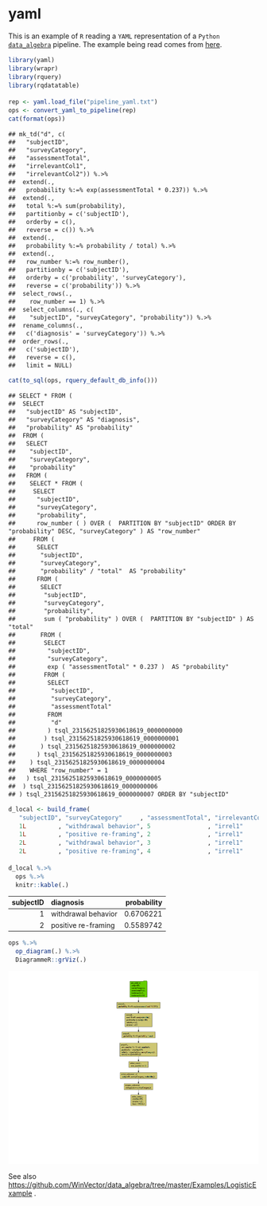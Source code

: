 yaml
================

This is an example of `R` reading a `YAML` representation of a `Python`
[`data_algebra`](https://github.com/WinVector/data_algebra) pipeline.
The example being read comes from
[here](https://github.com/WinVector/data_algebra/blob/master/Examples/LogisticExample/ScoringExample.ipynb).

``` r
library(yaml)
library(wrapr)
library(rquery)
library(rqdatatable)

rep <- yaml.load_file("pipeline_yaml.txt")
ops <- convert_yaml_to_pipeline(rep)
cat(format(ops))
```

    ## mk_td("d", c(
    ##   "subjectID",
    ##   "surveyCategory",
    ##   "assessmentTotal",
    ##   "irrelevantCol1",
    ##   "irrelevantCol2")) %.>%
    ##  extend(.,
    ##   probability %:=% exp(assessmentTotal * 0.237)) %.>%
    ##  extend(.,
    ##   total %:=% sum(probability),
    ##   partitionby = c('subjectID'),
    ##   orderby = c(),
    ##   reverse = c()) %.>%
    ##  extend(.,
    ##   probability %:=% probability / total) %.>%
    ##  extend(.,
    ##   row_number %:=% row_number(),
    ##   partitionby = c('subjectID'),
    ##   orderby = c('probability', 'surveyCategory'),
    ##   reverse = c('probability')) %.>%
    ##  select_rows(.,
    ##    row_number == 1) %.>%
    ##  select_columns(., c(
    ##    "subjectID", "surveyCategory", "probability")) %.>%
    ##  rename_columns(.,
    ##   c('diagnosis' = 'surveyCategory')) %.>%
    ##  order_rows(.,
    ##   c('subjectID'),
    ##   reverse = c(),
    ##   limit = NULL)

``` r
cat(to_sql(ops, rquery_default_db_info()))
```

    ## SELECT * FROM (
    ##  SELECT
    ##   "subjectID" AS "subjectID",
    ##   "surveyCategory" AS "diagnosis",
    ##   "probability" AS "probability"
    ##  FROM (
    ##   SELECT
    ##    "subjectID",
    ##    "surveyCategory",
    ##    "probability"
    ##   FROM (
    ##    SELECT * FROM (
    ##     SELECT
    ##      "subjectID",
    ##      "surveyCategory",
    ##      "probability",
    ##      row_number ( ) OVER (  PARTITION BY "subjectID" ORDER BY "probability" DESC, "surveyCategory" ) AS "row_number"
    ##     FROM (
    ##      SELECT
    ##       "subjectID",
    ##       "surveyCategory",
    ##       "probability" / "total"  AS "probability"
    ##      FROM (
    ##       SELECT
    ##        "subjectID",
    ##        "surveyCategory",
    ##        "probability",
    ##        sum ( "probability" ) OVER (  PARTITION BY "subjectID" ) AS "total"
    ##       FROM (
    ##        SELECT
    ##         "subjectID",
    ##         "surveyCategory",
    ##         exp ( "assessmentTotal" * 0.237 )  AS "probability"
    ##        FROM (
    ##         SELECT
    ##          "subjectID",
    ##          "surveyCategory",
    ##          "assessmentTotal"
    ##         FROM
    ##          "d"
    ##         ) tsql_23156251825930618619_0000000000
    ##        ) tsql_23156251825930618619_0000000001
    ##       ) tsql_23156251825930618619_0000000002
    ##      ) tsql_23156251825930618619_0000000003
    ##    ) tsql_23156251825930618619_0000000004
    ##    WHERE "row_number" = 1
    ##   ) tsql_23156251825930618619_0000000005
    ##  ) tsql_23156251825930618619_0000000006
    ## ) tsql_23156251825930618619_0000000007 ORDER BY "subjectID"

``` r
d_local <- build_frame(
   "subjectID", "surveyCategory"     , "assessmentTotal", "irrelevantCol1", "irrelevantCol2" |
   1L         , "withdrawal behavior", 5                , "irrel1"        , "irrel2"         |
   1L         , "positive re-framing", 2                , "irrel1"        , "irrel2"         |
   2L         , "withdrawal behavior", 3                , "irrel1"        , "irrel2"         |
   2L         , "positive re-framing", 4                , "irrel1"        , "irrel2"         )

d_local %.>% 
  ops %.>% 
  knitr::kable(.)
```

| subjectID | diagnosis           | probability |
| --------: | :------------------ | ----------: |
|         1 | withdrawal behavior |   0.6706221 |
|         2 | positive re-framing |   0.5589742 |

``` r
ops %.>%
  op_diagram(.) %.>% 
  DiagrammeR::grViz(.)
```

![](yaml_files/figure-gfm/diagram-1.png)<!-- -->

See also
<https://github.com/WinVector/data_algebra/tree/master/Examples/LogisticExample>
.
